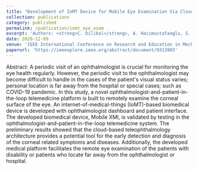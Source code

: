 ```yaml
---
title: "Development of IoMT Device for Mobile Eye Examination Via Cloud-based TeleOphthalmology"
collection: publications
category: published
permalink: /publication/iomt_eye_exam
excerpt: 'Authors: <strong>C. Dilibal</strong>, A. Hacimustafaoglu, S. Dilibal'
date: 2020-12-09
venue: 'IEEE International Conference on Research and Education in Mechatronics (REM)'
paperurl: 'https://ieeexplore.ieee.org/abstract/document/9313903'
---
```


Abstract: A periodic visit of an ophthalmologist is crucial for monitoring the eye health regularly. However, the periodic visit to the ophthalmologist may become difficult to handle in the cases of the patient's visual status varies; personal location is far away from the hospital or special cases; such as COVID-19 pandemic. In this study, a novel ophthalmologist-and-patient-in-the-loop telemedicine platform is built to remotely examine the corneal surface of the eye. An internet-of-medical-things (IoMT)-based biomedical device is developed with ophthalmologist dashboard and patient interface. The developed biomedical device, Mobile XMI, is validated by testing in the ophthalmologist-and-patient-in-the-loop telemedicine system. The preliminary results showed that the cloud-based teleophthalmology architecture provides a potential tool for the early detection and diagnosis of the corneal related symptoms and diseases. Additionally, the developed medical platform facilitates the remote eye examination of the patients with disability or patients who locate far away from the ophthalmologist or hospital.
